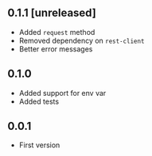 ## 0.1.1 [unreleased]

- Added `request` method
- Removed dependency on `rest-client`
- Better error messages

## 0.1.0

- Added support for env var
- Added tests

## 0.0.1

- First version
